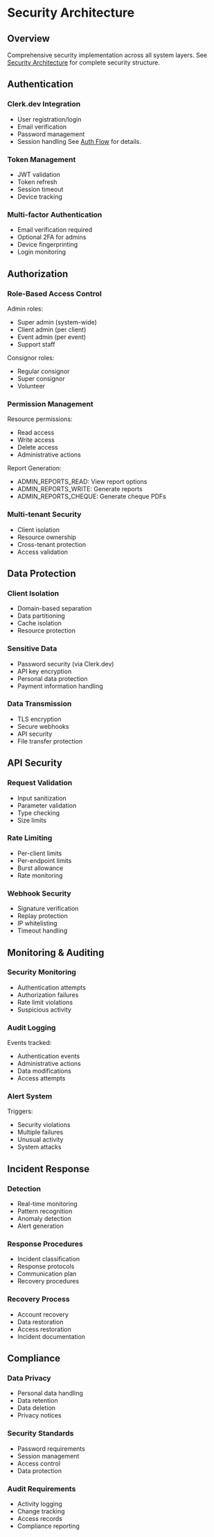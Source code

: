 # Security Architecture

## Overview
Comprehensive security implementation across all system layers. See [Security Architecture](../diagrams/security-layers.mmd) for complete security structure.

## Authentication

### Clerk.dev Integration
- User registration/login
- Email verification
- Password management
- Session handling
See [Auth Flow](../diagrams/auth-flow.mmd) for details.

### Token Management
- JWT validation
- Token refresh
- Session timeout
- Device tracking

### Multi-factor Authentication
- Email verification required
- Optional 2FA for admins
- Device fingerprinting
- Login monitoring

## Authorization

### Role-Based Access Control
Admin roles:
- Super admin (system-wide)
- Client admin (per client)
- Event admin (per event)
- Support staff

Consignor roles:
- Regular consignor
- Super consignor
- Volunteer

### Permission Management
Resource permissions:
- Read access
- Write access
- Delete access
- Administrative actions

Report Generation:
- ADMIN_REPORTS_READ: View report options
- ADMIN_REPORTS_WRITE: Generate reports
- ADMIN_REPORTS_CHEQUE: Generate cheque PDFs

### Multi-tenant Security
- Client isolation
- Resource ownership
- Cross-tenant protection
- Access validation

## Data Protection

### Client Isolation
- Domain-based separation
- Data partitioning
- Cache isolation
- Resource protection

### Sensitive Data
- Password security (via Clerk.dev)
- API key encryption
- Personal data protection
- Payment information handling

### Data Transmission
- TLS encryption
- Secure webhooks
- API security
- File transfer protection

## API Security

### Request Validation
- Input sanitization
- Parameter validation
- Type checking
- Size limits

### Rate Limiting
- Per-client limits
- Per-endpoint limits
- Burst allowance
- Rate monitoring

### Webhook Security
- Signature verification
- Replay protection
- IP whitelisting
- Timeout handling

## Monitoring & Auditing

### Security Monitoring
- Authentication attempts
- Authorization failures
- Rate limit violations
- Suspicious activity

### Audit Logging
Events tracked:
- Authentication events
- Administrative actions
- Data modifications
- Access attempts

### Alert System
Triggers:
- Security violations
- Multiple failures
- Unusual activity
- System attacks

## Incident Response

### Detection
- Real-time monitoring
- Pattern recognition
- Anomaly detection
- Alert generation

### Response Procedures
- Incident classification
- Response protocols
- Communication plan
- Recovery procedures

### Recovery Process
- Account recovery
- Data restoration
- Access restoration
- Incident documentation

## Compliance

### Data Privacy
- Personal data handling
- Data retention
- Data deletion
- Privacy notices

### Security Standards
- Password requirements
- Session management
- Access control
- Data protection

### Audit Requirements
- Activity logging
- Change tracking
- Access records
- Compliance reporting
